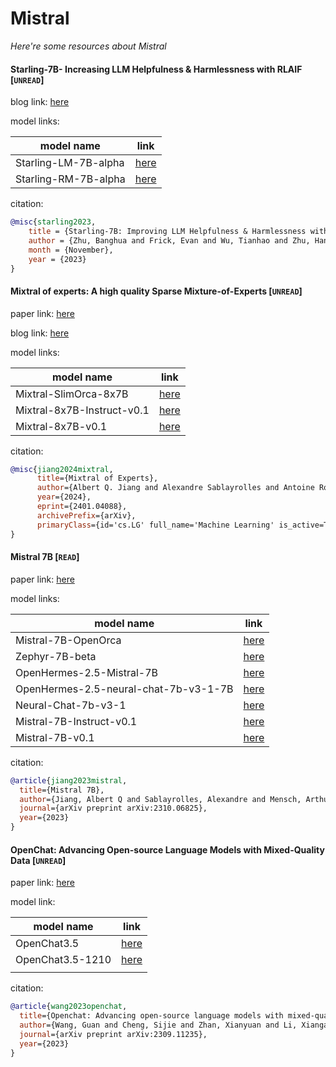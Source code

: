 # Mistral
*Here're some resources about Mistral*


#### Starling-7B- Increasing LLM Helpfulness & Harmlessness with RLAIF [`UNREAD`]

blog link: [here](https://starling.cs.berkeley.edu/)

model links: 

|model name|link|
|-|-|
|Starling-LM-7B-alpha|[here](https://huggingface.co/berkeley-nest/Starling-LM-7B-alpha)|
|Starling-RM-7B-alpha|[here](https://huggingface.co/berkeley-nest/Starling-RM-7B-alpha)|


citation: 
```bibtex
@misc{starling2023,
    title = {Starling-7B: Improving LLM Helpfulness & Harmlessness with RLAIF},
    author = {Zhu, Banghua and Frick, Evan and Wu, Tianhao and Zhu, Hanlin and Jiao, Jiantao},
    month = {November},
    year = {2023}
}
```


#### Mixtral of experts: A high quality Sparse Mixture-of-Experts [`UNREAD`]

paper link: [here](https://arxiv.org/pdf/2401.04088)

blog link: [here](https://mistral.ai/news/mixtral-of-experts/)

model links: 

|model name|link|
|-|-|
|Mixtral-SlimOrca-8x7B|[here](https://huggingface.co/Open-Orca/Mixtral-SlimOrca-8x7B)|
|Mixtral-8x7B-Instruct-v0.1|[here](https://huggingface.co/mistralai/Mixtral-8x7B-Instruct-v0.1)|
|Mixtral-8x7B-v0.1|[here](https://huggingface.co/mistralai/Mixtral-8x7B-v0.1)|

citation:
```bibtex
@misc{jiang2024mixtral,
      title={Mixtral of Experts}, 
      author={Albert Q. Jiang and Alexandre Sablayrolles and Antoine Roux and Arthur Mensch and Blanche Savary and Chris Bamford and Devendra Singh Chaplot and Diego de las Casas and Emma Bou Hanna and Florian Bressand and Gianna Lengyel and Guillaume Bour and Guillaume Lample and Lélio Renard Lavaud and Lucile Saulnier and Marie-Anne Lachaux and Pierre Stock and Sandeep Subramanian and Sophia Yang and Szymon Antoniak and Teven Le Scao and Théophile Gervet and Thibaut Lavril and Thomas Wang and Timothée Lacroix and William El Sayed},
      year={2024},
      eprint={2401.04088},
      archivePrefix={arXiv},
      primaryClass={id='cs.LG' full_name='Machine Learning' is_active=True alt_name=None in_archive='cs' is_general=False description='Papers on all aspects of machine learning research (supervised, unsupervised, reinforcement learning, bandit problems, and so on) including also robustness, explanation, fairness, and methodology. cs.LG is also an appropriate primary category for applications of machine learning methods.'}
}
```


#### Mistral 7B [`READ`]

paper link: [here](https://arxiv.org/pdf/2310.06825.pdf)

model links: 

|model name|link|
|-|-|
|Mistral-7B-OpenOrca|[here](https://huggingface.co/Open-Orca/Mistral-7B-OpenOrca)|
|Zephyr-7B-beta|[here](https://huggingface.co/HuggingFaceH4/zephyr-7b-beta)|
|OpenHermes-2.5-Mistral-7B|[here](https://huggingface.co/teknium/OpenHermes-2.5-Mistral-7B)|
|OpenHermes-2.5-neural-chat-7b-v3-1-7B|[here](https://huggingface.co/Weyaxi/OpenHermes-2.5-neural-chat-7b-v3-1-7B)|
|Neural-Chat-7b-v3-1|[here](https://huggingface.co/Intel/neural-chat-7b-v3-1)|
|Mistral-7B-Instruct-v0.1|[here](https://huggingface.co/mistralai/Mistral-7B-Instruct-v0.1)|
|Mistral-7B-v0.1|[here](https://huggingface.co/mistralai/Mistral-7B-v0.1)|



citation: 
```bibtex
@article{jiang2023mistral,
  title={Mistral 7B},
  author={Jiang, Albert Q and Sablayrolles, Alexandre and Mensch, Arthur and Bamford, Chris and Chaplot, Devendra Singh and Casas, Diego de las and Bressand, Florian and Lengyel, Gianna and Lample, Guillaume and Saulnier, Lucile and others},
  journal={arXiv preprint arXiv:2310.06825},
  year={2023}
}
```


#### OpenChat: Advancing Open-source Language Models with Mixed-Quality Data [`UNREAD`]

paper link: [here](https://arxiv.org/pdf/2309.11235.pdf)

model link: 

|model name|link|
|-|-|
|OpenChat3.5|[here](https://huggingface.co/openchat/openchat_3.5)|
|OpenChat3.5-1210|[here](https://huggingface.co/openchat/openchat-3.5-1210)|
|||


citation:
```bibtex
@article{wang2023openchat,
  title={Openchat: Advancing open-source language models with mixed-quality data},
  author={Wang, Guan and Cheng, Sijie and Zhan, Xianyuan and Li, Xiangang and Song, Sen and Liu, Yang},
  journal={arXiv preprint arXiv:2309.11235},
  year={2023}
}
```
    
